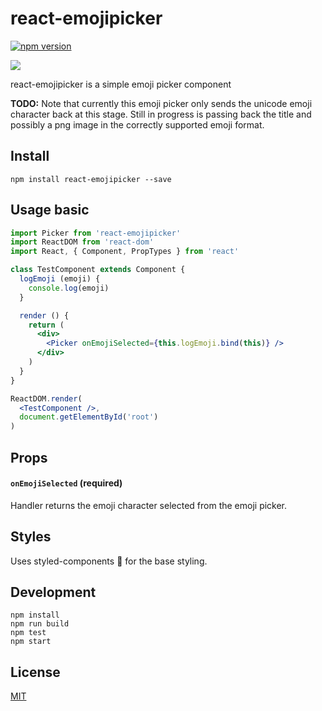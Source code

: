# react-emojipicker

[![npm version](https://badge.fury.io/js/react-emojipicker.svg)](https://badge.fury.io/js/react-emojipicker)

![](https://raw.githubusercontent.com/StevenIseki/react-emojipicker/master/example/screenshot.gif)

react-emojipicker is a simple emoji picker component

**TODO:**
Note that currently this emoji picker only sends the unicode emoji character back at this stage. Still in progress is passing back the title and possibly a png image in the correctly supported emoji format.

## Install

`npm install react-emojipicker --save`

## Usage basic


```jsx
import Picker from 'react-emojipicker'
import ReactDOM from 'react-dom'
import React, { Component, PropTypes } from 'react'

class TestComponent extends Component {
  logEmoji (emoji) {
    console.log(emoji)
  }

  render () {
    return (
      <div>
        <Picker onEmojiSelected={this.logEmoji.bind(this)} />
      </div>
    )
  }
}

ReactDOM.render(
  <TestComponent />,
  document.getElementById('root')
)
```

## Props

#### `onEmojiSelected` (required)
Handler returns the emoji character selected from the emoji picker.

## Styles
Uses styled-components 💅 for the base styling.

## Development

    npm install
    npm run build
    npm test
    npm start

## License

[MIT](http://isekivacenz.mit-license.org/)
